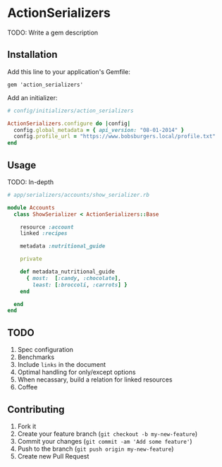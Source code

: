 # ActionSerializers

TODO: Write a gem description

## Installation

Add this line to your application's Gemfile:

    gem 'action_serializers'

Add an initializer:

```ruby
# config/initializers/action_serializers

ActionSerializers.configure do |config|
  config.global_metadata = { api_version: "08-01-2014" }
  config.profile_url = "https://www.bobsburgers.local/profile.txt"
end
```

## Usage

TODO: In-depth

```ruby
# app/serializers/accounts/show_serializer.rb

module Accounts
  class ShowSerializer < ActionSerializers::Base

    resource :account
    linked :recipes

    metadata :nutritional_guide

    private

    def metadata_nutritional_guide
      { most:  [:candy, :chocolate],
        least: [:broccoli, :carrots] }
    end

  end
end
```

## TODO

1. Spec configuration
2. Benchmarks
3. Include `links` in the document
4. Optimal handling for only/except options
5. When necassary, build a relation for linked resources
6. Coffee

## Contributing

1. Fork it
2. Create your feature branch (`git checkout -b my-new-feature`)
3. Commit your changes (`git commit -am 'Add some feature'`)
4. Push to the branch (`git push origin my-new-feature`)
5. Create new Pull Request
